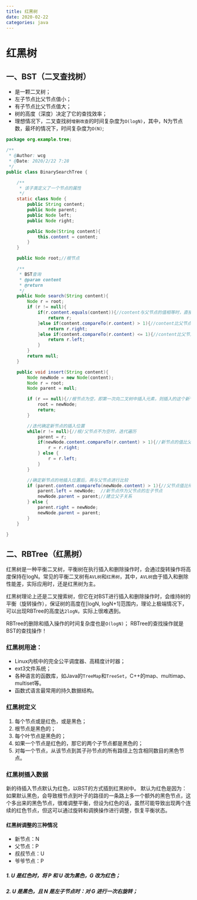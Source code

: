 ```yaml
---
title: 红黑树
date: 2020-02-22
categories: java
---
```

# 红黑树
## 一、BST（二叉查找树）
- 是一颗二叉树；
- 左子节点比父节点值小；
- 有子节点比父节点值大；
- 树的高度（深度）决定了它的查找效率；
- 理想情况下，二叉查找树`增删改查`的时间复杂度为`O(logN)`，其中，N为节点数，最坏的情况下，时间复杂度为`O(N)`;

```java
package org.example.tree;

/**
 * @Author: wcg
 * @Date: 2020/2/22 7:28
 */
public class BinarySearchTree {

    /**
     * 该子类定义了一个节点的属性
     */
    static class Node {
        public String content;
        public Node parent;
        public Node left;
        public Node right;

        public Node(String content){
            this.content = content;
        }
    }

    public Node root;//根节点

    /**
     * BST查询
     * @param content
     * @return
     */
    public Node search(String content){
        Node r = root;
        if (r != null){
            if(r.content.equals(content)){//content与父节点的值相等时，直接返回父节点
                return r;
            }else if(content.compareTo(r.content) > 1){//content比父节点的值大，放到右子节点
                return r.right;
            }else if(content.compareTo(r.content) <= 1){//content比父节点值小，放到左子节点
                return r.left;
            }
        }
        return null;
    }

    public void insert(String content){
        Node newNode = new Node(content);
        Node r = root;
        Node parent = null;

        if (r == null){//根节点为空，即第一次向二叉树中插入元素，则插入的这个新节点就是根节点
            root = newNode;
            return;
        }

        //迭代确定新节点的插入位置
        while(r != null){//根/父节点不为空时，迭代遍历
            parent = r;
            if(newNode.content.compareTo(r.content) > 1){//新节点的值比父节点值大，该值放到父节点的右侧
                r = r.right;
            } else {
                r = r.left;
            }
        }

        //确定新节点的地插入位置后，再与父节点进行比较
        if (parent.content.compareTo(newNode.content) > 1){//父节点值比待插入节点值大时
            parent.left = newNode;  //新节点作为父节点的左子节点
            newNode.parent = parent;//建立父子关系
        } else {
            parent.right = newNode;
            newNode.parent = parent;
        }
    }

}
```

## 二、RBTree（红黑树）
红黑树是一种平衡二叉树，平衡树在执行插入和删除操作时，会通过旋转操作将高度保持在logN。常见的平衡二叉树有`AVL树`和`红黑树`，其中，`AVL树`由于插入和删除性能差，实际应用时，还是红黑树为主。

红黑树理论上还是二叉搜索树，但它在对BST进行插入和删除操作时，会维持树的平衡（旋转操作），保证树的高度在[logN, logN+1]范围内，理论上极端情况下，可以出现RBTree的高度达`2logN`，实际上很难遇到。

RBTree的删除和插入操作的时间复杂度也是`O(logN)`；
RBTree的查找操作就是BST的查找操作！

### 红黑树用途：
- Linux内核中的完全公平调度器、高精度计时器；
- ext3文件系统；
- 各种语言的函数库，如Java的`TreeMap`和`TreeSet`，C++的map、multimap、multiset等。
- 函数式语言最常用的持久数据结构。

### 红黑树定义
1. 每个节点或是红色，或是黑色；
2. 根节点是黑色的；
3. 每个叶节点是黑色的；
4. 如果一个节点是红色的，那它的两个子节点都是黑色的；
5. 对每一个节点，从该节点到其子孙节点的所有路径上包含相同数目的黑色节点。

### 红黑树插入数据
新的待插入节点默认为红色，以BST的方式插到红黑树中。
默认为红色是因为：如果默认黑色，会导致根节点到叶子的路径的一条路上多一个额外的黑色节点，这个多出来的黑色节点，很难调整平衡，但设为红色的话，虽然可能导致出现两个连续的红色节点，但这可以通过旋转和调换操作进行调整，恢复平衡状态。

#### 红黑树调整的三种情况
- 新节点：N
- 父节点：P
- 叔叔节点：U
- 爷爷节点：P
##### 1. U 是红色时，将 P 和 U 改为黑色，G 改为红色；
##### 2. U 是黑色，且 N 是左子节点时：对 G 进行一次右旋转；

